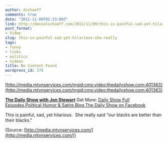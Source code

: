 ```yaml
---
author: dschaaff
comments: true
date: "2011-11-09T01:33:00Z"
link: http://danielschaaff.com/2011/11/09/this-is-painful-sad-yet-hilarious-she-really/
post_format:
- Video
slug: this-is-painful-sad-yet-hilarious-she-really
tags:
- funny
- links
- politics
- videos
title: No Content Found
wordpress_id: 379
---
```


[http://media.mtvnservices.com/mgid:cms:video:thedailyshow.com:401363](http://media.mtvnservices.com/mgid:cms:video:thedailyshow.com:401363)

**[The Daily Show with Jon Stewart](http://www.thedailyshow.com/watch/wed-november-2-2011/conservative-minorities-vs--liberal-minorities)**
Get More: [Daily Show Full Episodes](http://www.thedailyshow.com/full-episodes/),[Political Humor & Satire Blog](http://www.indecisionforever.com/),[The Daily Show on Facebook](http://www.facebook.com/thedailyshow)

This is painful, sad, yet hilarious.  She really said "our blacks are better than their blacks."

(Source: [http://media.mtvnservices.com/](http://media.mtvnservices.com/))
